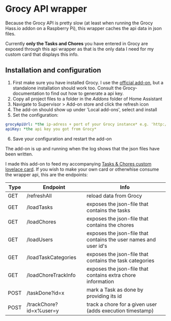 # Grocy API wrapper

Because the Grocy API is pretty slow (at least when running the Grocy Hass.io addon on a Raspberry Pi), this wrapper caches the api data in json files.

Currently **only the Tasks and Chores** you have entered in Grocy are exposed through this api wrapper as that is the only data I need for my custom card that displays this info.


## Installation and configuration

1. First make sure you have installed Grocy. I use the [official add-on](https://github.com/hassio-addons/addon-grocy), but a standalone installation should work too.
Consult the Grocy-documentation to find out how to generate a api key.
2. Copy all project files to a folder in the *Addons* folder of Home Assistant
3. Navigate to Supervisor > Add-on store and click the refresh icon
4. The add-on should show up under 'Local add-ons', select and install
5. Set the configuration:
```yaml
grocyApiUrl: *the ip-adress + port of your Grocy instance* e.g. 'http://192.168.1.5:9192' 
apiKey: *the api key you got from Grocy*
```
6. Save your configuration and restart the add-on

The add-on is up and running when the log shows that the json files have been written.

I made this add-on to feed my accompanying [Tasks & Chores custom lovelace card](https://github.com/kdw2060/hassio-custom-cards/tree/master/grocy-chores-tasks). If you wish to make your own card or otherwhise consume the wrapper api, this are the endpoints:

| Type | Endpoint | Info
| --- | --- | ---
| GET | /refreshAll | reload data from Grocy
| GET | /loadTasks | exposes the json-file that contains the tasks
| GET | /loadChores | exposes the json-file that contains the chores
| GET | /loadUsers | exposes the json-file that contains the user names and user id's
| GET | /loadTaskCategories | exposes the json-file that contains the task categories
| GET | /loadChoreTrackInfo | exposes the json-file that contains extra chore information
| POST | /taskDone?id=x | mark a Task as done by providing its id
| POST | /trackChore?id=x%user=y| track a chore for a given user (adds execution timestamp)
